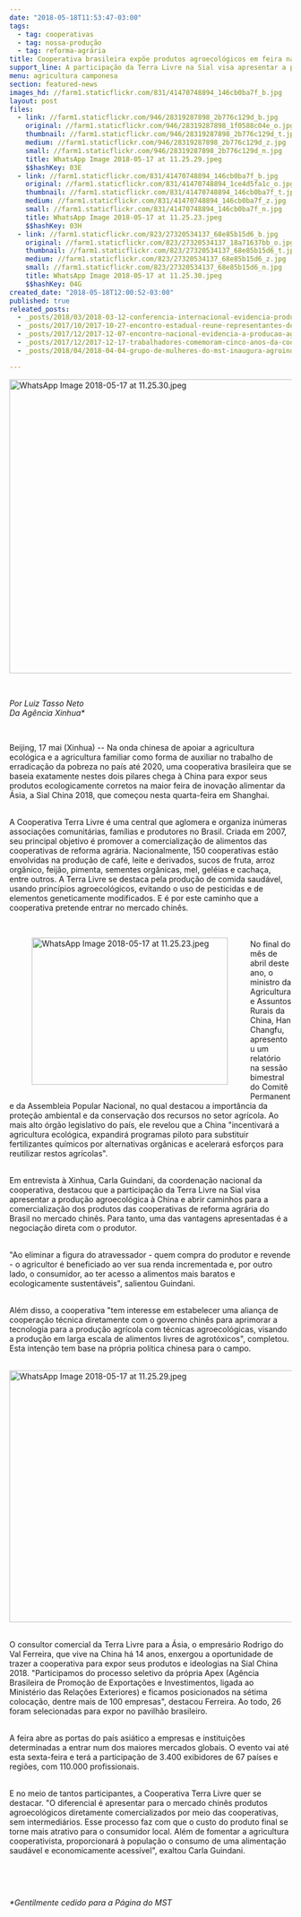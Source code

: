 ```yaml
---
date: "2018-05-18T11:53:47-03:00"
tags:
  - tag: cooperativas
  - tag: nossa-produção
  - tag: reforma-agrária
title: Cooperativa brasileira expõe produtos agroecológicos em feira na China
support_line: A participação da Terra Livre na Sial visa apresentar a produção agroecológica à China e abrir caminhos para a comercialização dos produtos da Reforma Agrária.
menu: agricultura camponesa
section: featured-news
images_hd: //farm1.staticflickr.com/831/41470748894_146cb0ba7f_b.jpg
layout: post
files:
  - link: //farm1.staticflickr.com/946/28319287898_2b776c129d_b.jpg
    original: //farm1.staticflickr.com/946/28319287898_1f0588c04e_o.jpg
    thumbnail: //farm1.staticflickr.com/946/28319287898_2b776c129d_t.jpg
    medium: //farm1.staticflickr.com/946/28319287898_2b776c129d_z.jpg
    small: //farm1.staticflickr.com/946/28319287898_2b776c129d_n.jpg
    title: WhatsApp Image 2018-05-17 at 11.25.29.jpeg
    $$hashKey: 03E
  - link: //farm1.staticflickr.com/831/41470748894_146cb0ba7f_b.jpg
    original: //farm1.staticflickr.com/831/41470748894_1ce4d5fa1c_o.jpg
    thumbnail: //farm1.staticflickr.com/831/41470748894_146cb0ba7f_t.jpg
    medium: //farm1.staticflickr.com/831/41470748894_146cb0ba7f_z.jpg
    small: //farm1.staticflickr.com/831/41470748894_146cb0ba7f_n.jpg
    title: WhatsApp Image 2018-05-17 at 11.25.23.jpeg
    $$hashKey: 03H
  - link: //farm1.staticflickr.com/823/27320534137_68e85b15d6_b.jpg
    original: //farm1.staticflickr.com/823/27320534137_18a71637bb_o.jpg
    thumbnail: //farm1.staticflickr.com/823/27320534137_68e85b15d6_t.jpg
    medium: //farm1.staticflickr.com/823/27320534137_68e85b15d6_z.jpg
    small: //farm1.staticflickr.com/823/27320534137_68e85b15d6_n.jpg
    title: WhatsApp Image 2018-05-17 at 11.25.30.jpeg
    $$hashKey: 04G
created_date: "2018-05-18T12:00:52-03:00"
published: true
releated_posts:
  - _posts/2018/03/2018-03-12-conferencia-internacional-evidencia-producao-de-arroz-organico-do-mst.md
  - _posts/2017/10/2017-10-27-encontro-estadual-reune-representantes-de-23-cooperativas-do-mst-no-rs.md
  - _posts/2017/12/2017-12-07-encontro-nacional-evidencia-a-producao-agroecologica-e-reune-experiencias-de-125-cooperativas-do-mst.md
  - _posts/2017/12/2017-12-17-trabalhadores-comemoram-cinco-anos-da-coopterra-no-espirito-santo.md
  - _posts/2018/04/2018-04-04-grupo-de-mulheres-do-mst-inaugura-agroindustria-no-espirito-santo.md

---
```

<p><img alt="WhatsApp Image 2018-05-17 at 11.25.30.jpeg" height="525" src="//farm1.staticflickr.com/823/27320534137_68e85b15d6_b.jpg" width="700" /></p>

<p>&nbsp;</p>

<p><em>Por Luiz Tasso Neto<br />
Da Ag&ecirc;ncia Xinhua*</em></p>

<p>&nbsp;</p>

<p>Beijing, 17 mai (Xinhua) -- Na onda chinesa de apoiar a agricultura ecol&oacute;gica e a agricultura familiar como forma de auxiliar no trabalho de erradica&ccedil;&atilde;o da pobreza no pa&iacute;s at&eacute; 2020, uma cooperativa brasileira que se baseia exatamente nestes dois pilares chega &agrave; China para expor seus produtos ecologicamente corretos na maior feira de inova&ccedil;&atilde;o alimentar da &Aacute;sia, a Sial China 2018, que come&ccedil;ou nesta quarta-feira em Shanghai.</p>

<p><br />
A Cooperativa Terra Livre &eacute; uma central que aglomera e organiza in&uacute;meras associa&ccedil;&otilde;es comunit&aacute;rias, fam&iacute;lias e produtores no Brasil. Criada em 2007, seu principal objetivo &eacute; promover a comercializa&ccedil;&atilde;o de alimentos das cooperativas de reforma agr&aacute;ria. Nacionalmente, 150 cooperativas est&atilde;o envolvidas na produ&ccedil;&atilde;o de caf&eacute;, leite e derivados, sucos de fruta, arroz org&acirc;nico, feij&atilde;o, pimenta, sementes org&acirc;nicas, mel, gel&eacute;ias e cacha&ccedil;a, entre outros. A Terra Livre se destaca pela produ&ccedil;&atilde;o de comida saud&aacute;vel, usando princ&iacute;pios agroecol&oacute;gicos, evitando o uso de pesticidas e de elementos geneticamente modificados. E &eacute; por este caminho que a cooperativa pretende entrar no mercado chin&ecirc;s.<br />
&nbsp;</p>

<figure class="image" style="float:left"><img alt="WhatsApp Image 2018-05-17 at 11.25.23.jpeg" height="263" src="//farm1.staticflickr.com/831/41470748894_146cb0ba7f_b.jpg" width="350" />
<figcaption></figcaption>
</figure>

<p><br />
No final do m&ecirc;s de abril deste ano, o ministro da Agricultura e Assuntos Rurais da China, Han Changfu, apresentou um relat&oacute;rio na sess&atilde;o bimestral do Comit&ecirc; Permanente da Assembleia Popular Nacional, no qual destacou a import&acirc;ncia da prote&ccedil;&atilde;o ambiental e da conserva&ccedil;&atilde;o dos recursos no setor agr&iacute;cola. Ao mais alto &oacute;rg&atilde;o legislativo do pa&iacute;s, ele revelou que a China &quot;incentivar&aacute; a agricultura ecol&oacute;gica, expandir&aacute; programas piloto para substituir fertilizantes qu&iacute;micos por alternativas org&acirc;nicas e acelerar&aacute; esfor&ccedil;os para reutilizar restos agr&iacute;colas&quot;.</p>

<p><br />
Em entrevista &agrave; Xinhua, Carla Guindani, da coordena&ccedil;&atilde;o nacional da cooperativa, destacou que a participa&ccedil;&atilde;o da Terra Livre na Sial visa apresentar a produ&ccedil;&atilde;o agroecol&oacute;gica &agrave; China e abrir caminhos para a comercializa&ccedil;&atilde;o dos produtos das cooperativas de reforma agr&aacute;ria do Brasil no mercado chin&ecirc;s. Para tanto, uma das vantagens apresentadas &eacute; a negocia&ccedil;&atilde;o direta com o produtor.</p>

<p><br />
&quot;Ao eliminar a figura do atravessador - quem compra do produtor e revende - o agricultor &eacute; beneficiado ao ver sua renda incrementada e, por outro lado, o consumidor, ao ter acesso a alimentos mais baratos e ecologicamente sustent&aacute;veis&quot;, salientou Guindani.</p>

<p><br />
Al&eacute;m disso, a cooperativa &quot;tem interesse em estabelecer uma alian&ccedil;a de coopera&ccedil;&atilde;o t&eacute;cnica diretamente com o governo chin&ecirc;s para aprimorar a tecnologia para a produ&ccedil;&atilde;o agr&iacute;cola com t&eacute;cnicas agroecol&oacute;gicas, visando a produ&ccedil;&atilde;o em larga escala de alimentos livres de agrot&oacute;xicos&quot;, completou. Esta inten&ccedil;&atilde;o tem base na pr&oacute;pria pol&iacute;tica chinesa para o campo.</p>

<p><br />
<img alt="WhatsApp Image 2018-05-17 at 11.25.29.jpeg" height="450" src="//farm1.staticflickr.com/946/28319287898_2b776c129d_b.jpg" width="600" /></p>

<p><br />
O consultor comercial da Terra Livre para a &Aacute;sia, o empres&aacute;rio Rodrigo do Val Ferreira, que vive na China h&aacute; 14 anos, enxergou a oportunidade de trazer a cooperativa para expor seus produtos e ideologias na Sial China 2018. &quot;Participamos do processo seletivo da pr&oacute;pria Apex (Ag&ecirc;ncia Brasileira de Promo&ccedil;&atilde;o de Exporta&ccedil;&otilde;es e Investimentos, ligada ao Minist&eacute;rio das Rela&ccedil;&otilde;es Exteriores) e ficamos posicionados na s&eacute;tima coloca&ccedil;&atilde;o, dentre mais de 100 empresas&quot;, destacou Ferreira. Ao todo, 26 foram selecionadas para expor no pavilh&atilde;o brasileiro.</p>

<p><br />
A feira abre as portas do pa&iacute;s asi&aacute;tico a empresas e institui&ccedil;&otilde;es determinadas a entrar num dos maiores mercados globais. O evento vai at&eacute; esta sexta-feira e ter&aacute; a participa&ccedil;&atilde;o de 3.400 exibidores de 67 pa&iacute;ses e regi&otilde;es, com 110.000 profissionais.</p>

<p><br />
E no meio de tantos participantes, a Cooperativa Terra Livre quer se destacar. &quot;O diferencial &eacute; apresentar para o mercado chin&ecirc;s produtos agroecol&oacute;gicos diretamente comercializados por meio das cooperativas, sem intermedi&aacute;rios. Esse processo faz com que o custo do produto final se torne mais atrativo para o consumidor local. Al&eacute;m de fomentar a agricultura cooperativista, proporcionar&aacute; &agrave; popula&ccedil;&atilde;o o consumo de uma alimenta&ccedil;&atilde;o saud&aacute;vel e economicamente acess&iacute;vel&quot;, exaltou Carla Guindani.</p>

<p>&nbsp;</p>

<p>&nbsp;</p>

<p><em>*Gentilmente cedido para a P&aacute;gina do MST</em></p>
